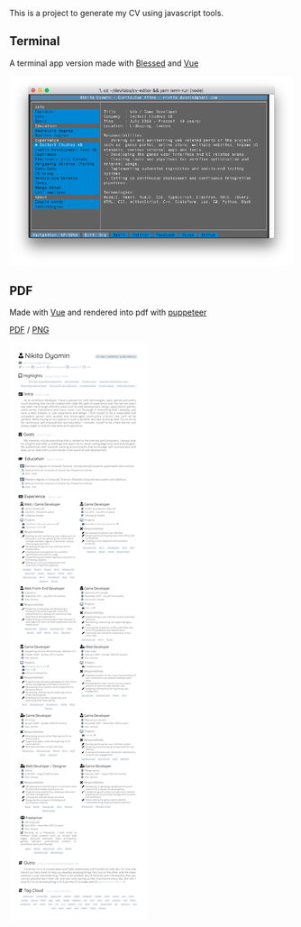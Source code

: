 This is a project to generate my CV using javascript tools.

## Terminal

A terminal app version made with [Blessed](https://github.com/chjj/blessed) and [Vue](https://vuejs.org/)

![my cv](https://raw.githubusercontent.com/n1kk/cv/master/files/term.png)

## PDF

Made with [Vue](https://vuejs.org/) and rendered into pdf with [puppeteer](https://github.com/GoogleChrome/puppeteer)

[PDF](files/formal.pdf) / [PNG](files/formal.png)

![my cv](https://raw.githubusercontent.com/n1kk/cv/master/files/formal.png)
